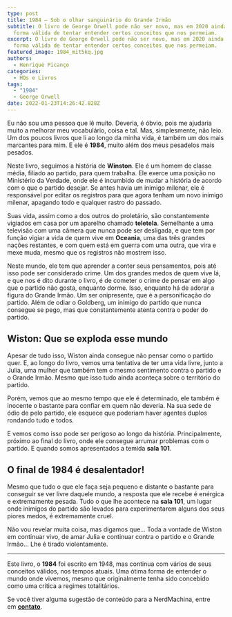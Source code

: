 ```yaml
---
type: post
title: 1984 – Sob o olhar sanguinário do Grande Irmão
subtitle: O livro de George Orwell pode não ser novo, mas em 2020 ainda é uma
  forma válida de tentar entender certos conceitos que nos permeiam.
excerpt: O livro de George Orwell pode não ser novo, mas em 2020 ainda é uma
  forma válida de tentar entender certos conceitos que nos permeiam.
featured_image: 1984_mit5kq.jpg
authors:
  - Henrique Picanço
categories:
  - HQs e Livros
tags:
  - "1984"
  - George Orwell
date: 2022-01-23T14:26:42.828Z
---
```

Eu não sou uma pessoa que lê muito. Deveria, é óbvio, pois me ajudaria muito a melhorar meu vocabulário, coisa e tal. Mas, simplesmente, não leio. Um dos poucos livros que li ao longo da minha vida, é também um dos mais marcantes para mim. E ele é **1984**, muito além dos meus pesadelos mais pesados.

Neste livro, seguimos a história de **Winston**. Ele é um homem de classe média, filiado ao partido, para quem trabalha. Ele exerce uma posição no Ministério da Verdade, onde ele é incumbido de mudar a história de acordo com o que o partido desejar. Se antes havia um inimigo milenar, ele é responsável por editar os registros para que agora tenham um novo inimigo milenar, apagando todo e qualquer rastro do passado.

Suas vida, assim como a dos outros do proletário, são constantemente vigiados em casa por um aparelho chamado **teletela**. Semelhante a uma televisão com uma câmera que nunca pode ser desligada, e que tem por função vigiar a vida de quem vive em **Oceania**, uma das três grandes nações restantes, e com quem está em guerra com uma outra, que vira e mexe muda, mesmo que os registros não mostrem isso.

Neste mundo, ele tem que aprender a conter seus pensamentos, pois até isso pode ser considerado crime. Um dos grandes medos de quem vive lá, e que nos é dito durante o livro, é de cometer o crime de pensar em algo que o partido não gosta, enquanto dorme. Isso, enquanto há de adorar a figura do Grande Irmão. Um ser onipresente, que é a personificação do partido. Além de odiar o Goldberg, um inimigo do partido que nunca consegue se pego, mas que constantemente atenta contra o poder do partido.

## Wiston: Que se exploda esse mundo

Apesar de tudo isso, Wiston ainda consegue não pensar como o partido quer. E, ao longo do livro, vemos uma tentativa de ter uma vida livre, junto a Julia, uma mulher que também tem o mesmo sentimento contra o partido e o Grande Irmão. Mesmo que isso tudo ainda aconteça sobre o território do partido.

Porém, vemos que ao mesmo tempo que ele é determinado, ele também é inocente o bastante para confiar em quem não deveria. Na sua sede de ódio de pelo partido, ele esquece que poderiam haver agentes duplos rondando tudo e todos.

E vemos como isso pode ser perigoso ao longo da história. Principalmente, próximo ao final do livro, onde ele consegue arrumar problemas com o partido. E quando somos apresentados a temida **sala 101**.

## O final de 1984 é desalentador!

Mesmo que tudo o que ele faça seja pequeno e distante o bastante para conseguir se ver livre daquele mundo, a resposta que ele recebe é enérgica e extremamente pesada. Tudo o que lhe acontece na **sala 101**, um lugar onde inimigos do partido são levados para experimentarem alguns dos seus piores medos, é extremamente cruel.

Não vou revelar muita coisa, mas digamos que… Toda a vontade de Wiston em continuar vivo, de amar Julia e continuar contra o partido e o Grande Irmão… Lhe é tirado violentamente.

- - -

Este livro, o **1984** foi escrito em 1948, mas continua com vários de seus conceitos válidos, nos tempos atuais. Uma ótima forma de entender o mundo onde vivemos, mesmo que originalmente tenha sido concebido como uma crítica a regimes totalitários.

Se você tiver alguma sugestão de conteúdo para a NerdMachina, entre em **[contato](https://web.archive.org/web/20200620035748/https://nerdmachina.com.br/contato)**.